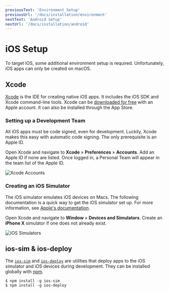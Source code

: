 ```yaml
---
previousText: 'Environment Setup'
previousUrl: '/docs/installation/environment'
nextText: 'Android Setup'
nextUrl: '/docs/installation/android'
---
```


# iOS Setup

To target iOS, some additional environment setup is required. Unfortunately, iOS apps can only be created on macOS.

## Xcode

<a href="https://developer.apple.com/xcode/" target="_blank">Xcode</a> is the IDE for creating native iOS apps. It includes the iOS SDK and Xcode command-line tools. Xcode can be <a href="https://developer.apple.com/download/" target="_blank">downloaded for free</a> with an Apple account. It can also be installed through the App Store.

### Setting up a Development Team

All iOS apps must be code signed, even for development. Luckily, Xcode makes this easy with automatic code signing. The only prerequisite is an Apple ID.

Open Xcode and navigate to **Xcode** &raquo; **Preferences** &raquo; **Accounts**. Add an Apple ID if none are listed. Once logged in, a Personal Team will appear in the team list of the Apple ID.

![Xcode Accounts](/docs/assets/img/installation/ios-xcode-accounts.png)

### Creating an iOS Simulator

The iOS simulator emulates iOS devices on Macs. The following documentation is a quick way to get the iOS simulator set up. For more information, see <a href="https://developer.apple.com/library/content/documentation/IDEs/Conceptual/simulator_help_topics/Chapter/Chapter.html" target="_blank">Apple's documentation</a>.

Open Xcode and navigate to **Window** &raquo; **Devices and Simulators**. Create an **iPhone X** simulator if one does not already exist.

![iOS Simulators](/docs/assets/img/installation/ios-xcode-simulators-setup.png)

## ios-sim & ios-deploy

The <a href="https://github.com/phonegap/ios-sim" target="_blank"><code>ios-sim</code></a> and <a href="https://github.com/phonegap/ios-deploy" target="_blank"><code>ios-deploy</code></a> are utilities that deploy apps to the iOS simulator and iOS devices during development. They can be installed globally with [npm](/docs/faq/glossary#npm).

```shell
$ npm install -g ios-sim
$ npm install -g ios-deploy
```